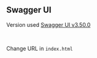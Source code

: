 ## Swagger UI

Version used [Swagger UI v3.50.0](https://github.com/swagger-api/swagger-ui/releases/tag/v3.50.0)

<br>

Change URL in `index.html`